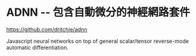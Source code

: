 # ADNN -- 包含自動微分的神經網路套件

https://github.com/dritchie/adnn

Javascript neural networks on top of general scalar/tensor reverse-mode automatic differentiation.


